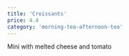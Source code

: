 ```yaml
---
title: 'Croissants'
price: 4.4
category: 'morning-tea-afternoon-tea'
---
```


Mini with melted cheese and tomato

